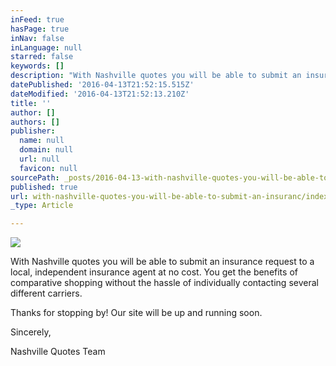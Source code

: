 ```yaml
---
inFeed: true
hasPage: true
inNav: false
inLanguage: null
starred: false
keywords: []
description: "With Nashville quotes you will be able to submit an insurance request to a local, independent insurance agent at no cost. \_ You get the benefits of comparative shopping without the hassle of individually contacting several different carriers. \_"
datePublished: '2016-04-13T21:52:15.515Z'
dateModified: '2016-04-13T21:52:13.210Z'
title: ''
author: []
authors: []
publisher:
  name: null
  domain: null
  url: null
  favicon: null
sourcePath: _posts/2016-04-13-with-nashville-quotes-you-will-be-able-to-submit-an-insuranc.md
published: true
url: with-nashville-quotes-you-will-be-able-to-submit-an-insuranc/index.html
_type: Article

---
```

![](https://the-grid-user-content.s3-us-west-2.amazonaws.com/157b9de0-1800-46ee-86b4-3be93b916503.jpg)

With Nashville quotes you will be able to submit an insurance request to a local, independent insurance agent at no cost.   You get the benefits of comparative shopping without the hassle of individually contacting several different carriers.  

Thanks for stopping by!  Our site will be up and running soon.

Sincerely, 

Nashville Quotes Team